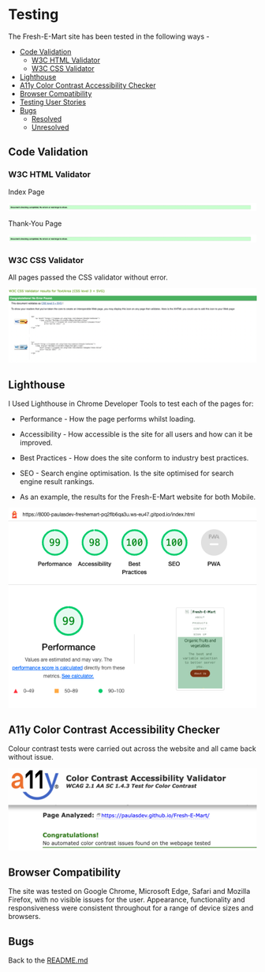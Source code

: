 # Testing 

The Fresh-E-Mart site has been tested in the following ways -

- [Code Validation](#code-validation)
    - [W3C HTML Validator](#w3c-html-validator) 
    - [W3C CSS Validator](#w3c-css-validator)
- [Lighthouse](#lighthouse)
- [A11y Color Contrast Accessibility Checker](#a11y-color-contrast-accessibility-checker)
- [Browser Compatibility](#browser-compatibility)
- [Testing User Stories](#testing-user-stories)
- [Bugs](#bugs)
    - [Resolved](#resolved)
    - [Unresolved](#unresolved)


## Code Validation 

### W3C HTML Validator

Index Page

![W3C Validator test result](./documentation/error-validator.png)

Thank-You Page

![W3C Validator test result](./documentation/error-validator.png)



### W3C CSS Validator 

All pages passed the CSS validator without error. 

![W3C CSS Validator test result](./documentation/css-validator.png)

## Lighthouse 

I Used Lighthouse in Chrome Developer Tools to test each of the pages for:

- Performance - How the page performs whilst loading.
- Accessibility - How accessible is the site for all users and how can it be improved.
- Best Practices - How does the site conform to industry best practices.
- SEO - Search engine optimisation. Is the site optimised for search engine result rankings.

- As an example, the results for the Fresh-E-Mart website for both Mobile.

![Lighthouse Testing Mobile](./documentation/lighthouse.png)


## A11y Color Contrast Accessibility Checker

Colour contrast tests were carried out across the website and all came back without issue. 

![Colour Contrast Checks](./documentation/accessibility.png)

## Browser Compatibility

The site was tested on Google Chrome, Microsoft Edge, Safari and Mozilla Firefox, with no visible issues for the user. Appearance, functionality and responsiveness were consistent throughout for a range of device sizes and browsers.


## Bugs


Back to the [README.md](./README.md#testing)